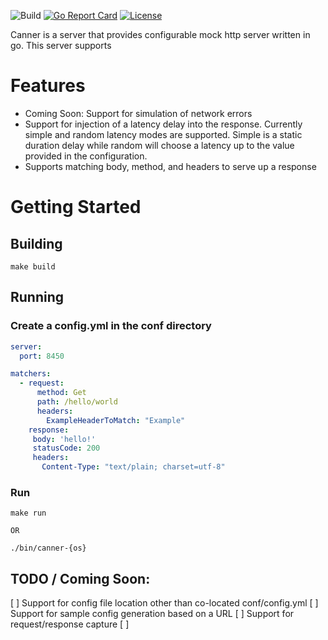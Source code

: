 ![Build](https://github.com/bobmaertz/canner/actions/workflows/test.yml/badge.svg)
[![Go Report Card](https://goreportcard.com/badge/github.com/bobmaertz/canner)](https://goreportcard.com/report/github.com/bobmaertz/canner)
[![License](https://img.shields.io/badge/license-MIT-blue.svg)](https://github.com/bobmaertz/canner/blob/master/LICENSE.md)


Canner is a server that provides configurable mock http server written in go. This server supports 


# Features
 - Coming Soon: Support for simulation of network errors
 - Support for injection of a latency delay into the response. Currently simple and random latency modes are supported. Simple is a static duration delay while random will choose a latency up to the value provided in the configuration. 
 - Supports matching body, method, and headers to serve up a response 

# Getting Started
## Building 
```shell
make build 
```

## Running 

### Create a config.yml in the conf directory 
```yaml
server:
  port: 8450

matchers:
  - request:
      method: Get 
      path: /hello/world
      headers:
        ExampleHeaderToMatch: "Example"
    response:
     body: 'hello!'
     statusCode: 200
     headers:
       Content-Type: "text/plain; charset=utf-8"
```


### Run
```shell 
make run  
 
OR 

./bin/canner-{os} 
```


## TODO / Coming Soon: 
[ ] Support for config file location other than co-located conf/config.yml 
[ ] Support for sample config generation based on a URL 
[ ] Support for request/response capture 
[ ] 